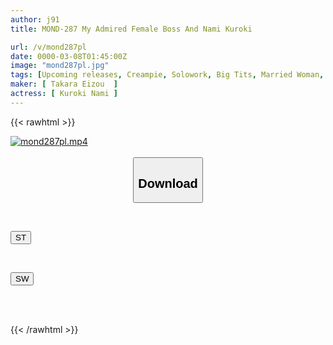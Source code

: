 ```yaml
---
author: j91
title: MOND-287 My Admired Female Boss And Nami Kuroki

url: /v/mond287pl
date: 0000-03-08T01:45:00Z
image: "mond287pl.jpg"
tags: [Upcoming releases, Creampie, Solowork, Big Tits, Married Woman, Mature Woman, Hot Spring	]
maker: [ Takara Eizou  ]
actress: [ Kuroki Nami ]
---
```



{{< rawhtml >}}

<div class="video" data-videoid="pending_link_2.html">
    <a href="javascript:;">
        <img src="/v/mond287pl/mond287pl.jpg" width="WIDTH" height="HEIGHT" alt="mond287pl.mp4" loading="lazy">
    </a>
</div>

<script type="text/javascript" src="https://j91.asia/asset/on-demand-pend.js"></script>

<br>
  <link rel="stylesheet" href="https://j91.asia/asset/bs5.css">
  
  <center>
  <button class="btn btn-primary" type="button" data-bs-toggle="collapse" data-bs-target=".multi-collapse" aria-expanded="false" aria-controls="multiCollapseExample1 multiCollapseExample2"><h2>Download</h2></button></center>
</p>
<div class="row">
  <div class="col">
    <div class="collapse multi-collapse" id="multiCollapseExample1">
      <div class="card card-body">
	      	      <br>
<div class="buttons">  
<p><a href="https://j91.asia/pending_link_2.html" target="_blank"><button class="btn-hover color-3"><i class="fa fa-download"></i> ST</button></a></p></div>
    </div>
  </div>
</div>
  <div class="col">
    <div class="collapse multi-collapse" id="multiCollapseExample2">
      <div class="card card-body">
	      <br>
<div class="buttons">
<p><a href="https://j91.asia/pending_link_2.html" target="_blank"><button class="btn-hover color-2"><i class="fa fa-download"></i> SW</button></a></p></div>
<br><br>
      </div>
    </div>
  </div>
</div>

{{< /rawhtml >}}